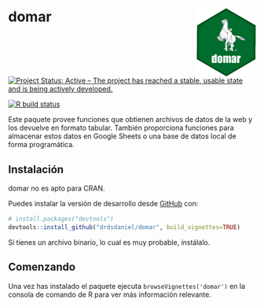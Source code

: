 
<!-- README.md is generated from README.Rmd. Please edit that file -->

# domar <img src='man/figures/logo.png' align="right" height="138" />

<!-- badges: start -->
[![Project Status: Active – The project has reached a stable, usable state and is being actively developed.](https://www.repostatus.org/badges/latest/active.svg)](https://www.repostatus.org/#active)

[![R build
status](https://github.com/drdsdaniel/domar/workflows/R-CMD-check/badge.svg)](https://github.com/drdsdaniel/domar/actions)
<!-- badges: end -->

Este paquete provee funciones que obtienen archivos de datos de la web y
los devuelve en formato tabular. También proporciona funciones para
almacenar estos datos en Google Sheets o una base de datos local de
forma programática.

## Instalación

domar no es apto para CRAN.

Puedes instalar la versión de desarrollo desde
[GitHub](https://github.com/) con:

``` r
# install.packages("devtools")
devtools::install_github("drdsdaniel/domar", build_vignettes=TRUE)
```

Si tienes un archivo binario, lo cual es muy probable, instálalo.

## Comenzando

Una vez has instalado el paquete ejecuta `browseVignettes('domar')` en
la consola de comando de R para ver más información relevante.

<!-- Asegurate de tener una sola instancia corriendo al mismo tiempo en el cron. O aún mejor, que cada instancia sea la que crea un nuevo cron al salir -->
